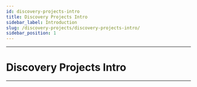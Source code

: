 ```yaml
---
id: discovery-projects-intro
title: Discovery Projects Intro
sidebar_label: Introduction
slug: /discovery-projects/discovery-projects-intro/
sidebar_position: 1
---
```


---
# Discovery Projects Intro
---